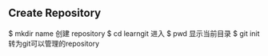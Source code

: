 ## Create Repository

$ mkdir name 创建 repository
$ cd learngit   进入
$ pwd             显示当前目录
$ git init          转为git可以管理的repository

